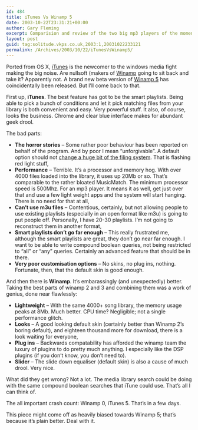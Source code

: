 ```yaml
---
id: 484
title: iTunes Vs Winamp 5
date: 2003-10-22T23:31:21+00:00
author: Gary Fleming
excerpt: Comparision and review of the two big mp3 players of the moment
layout: post
guid: tag:solitude.vkps.co.uk,2003:1,20031022233121
permalink: /Archives/2003/10/22/iTunesVsWinamp5/
---
```

Ported from OS X, [iTunes](http://www.apple.com/itunes) is the newcomer to the windows media fight making the big noise. Are nullsoft (makers of [Winamp](http://www.winamp.com) going to sit back and take it? Apparently not. A brand new beta version of [Winamp 5](http://fileforum.betanews.com/detail.php3?fid=1066336873) has coincidentally been released. But I&#8217;ll come back to that.

First up, **iTunes**. The best feature has got to be the smart playlists. Being able to pick a bunch of conditions and let it pick matching files from your library is both convenient and easy. Very powerful stuff. It also, of course, looks the business. Chrome and clear blue interface makes for abundant geek drool.

The bad parts:

  * **The horror stories** &#8211; Some rather poor behaviour has been reported on behalf of the program. And by poor I mean &#8220;unforgivable&#8221;. A default option should not [change a huge bit of the filing system](http://www.bottomdwelling.com/bdc/archives/2003/10/). That is flashing red light stuff,
  * **Performance** &#8211; Terrible. It&#8217;s a processor and memory hog. With over 4000 files loaded into the library, it uses up 20Mb or so. That&#8217;s comparable to the rather bloated MusicMatch. The minimum processor speed is 500Mhz. For an mp3 player. It means it as well, get just over that and use a few light weight apps and the system will start hanging. There is no need for that at all,
  * **Can&#8217;t use m3u files** &#8211; Contentious, certainly, but not allowing people to use existing playlists (especially in an open format like m3u) is going to put people off. Personally, I have 20-30 playlists. I&#8217;m not going to reconstruct them in another format,
  * **Smart playlists don&#8217;t go far enough** &#8211; This really frustrated me, although the smart playlists are great, they don&#8217;t go near far enough. I want to be able to write compound boolean queries, not being restricted to &#8220;all&#8221; or &#8220;any&#8221; queries. Certainly an advanced feature that should be in there.
  * **Very poor customisation options** &#8211; No skins, no plug ins, nothing. Fortunate, then, that the default skin is good enough.

And then there is **Winamp**. It&#8217;s embarassingly (and unexpectedly) better. Taking the best parts of winamp 2 and 3 and combining them was a work of genius, done near flawlessly:

  * **Lightweight** &#8211; With the same 4000+ song library, the memory usage peaks at 8Mb. Much better. CPU time? Negligible; not a single performance glitch.
  * **Looks** &#8211; A good looking default skin (certainly better than Winamp 2&#8217;s boring default), and eighteen thousand more for download, there is a look waiting for everyone,
  * **Plug ins** &#8211; Backwards compatability has afforded the winamp team the luxury of plugins to do pretty much anything. I especially like the DSP plugins (if you don&#8217;t know, you don&#8217;t need to).
  * **Slider** &#8211; The slide down equaliser (default skin) is also a cause of much drool. Very nice.

What did they get wrong? Not a lot. The media library search could be doing with the same compound boolean searches that iTune could use. That&#8217;s all I can think of.

The all important crash count: Winamp 0, iTunes 5. That&#8217;s in a few days.

This piece might come off as heavily biased towards Winamp 5; that&#8217;s because it&#8217;s plain better. Deal with it.